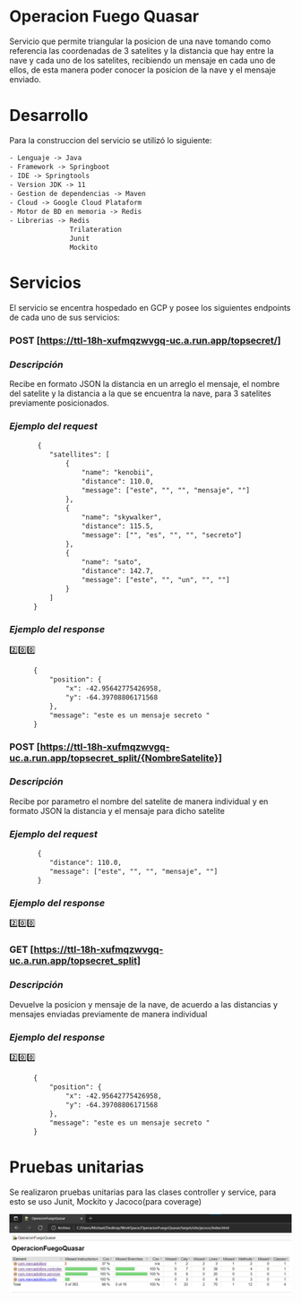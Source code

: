 # Operacion Fuego Quasar
Servicio que permite triangular la posicion de una nave tomando como referencia las coordenadas de 3 satelites y la distancia que hay entre la nave y cada uno de los satelites, recibiendo un mensaje en cada uno de ellos, de esta manera poder conocer la posicion de la nave y el mensaje enviado.

# Desarrollo

Para la construccion del servicio se utilizó lo siguiente:
    
    - Lenguaje -> Java
    - Framework -> Springboot
    - IDE -> Springtools
    - Version JDK -> 11
    - Gestion de dependencias -> Maven
    - Cloud -> Google Cloud Plataform
    - Motor de BD en memoria -> Redis
    - Librerias -> Redis
                   Trilateration
                   Junit
                   Mockito
                   

# Servicios

El servicio se encentra hospedado en GCP y posee los siguientes endpoints de cada uno de sus servicios:

### **POST**  [https://ttl-18h-xufmqzwvgq-uc.a.run.app/topsecret/]

### *Descripción*

Recibe en formato JSON la distancia en un arreglo el mensaje, el nombre del satelite y la distancia a la que se encuentra la nave, para 3 satelites previamente posicionados.

### *Ejemplo del request*

           {
              "satellites": [
                  {
                      "name": "kenobii",
                      "distance": 110.0,
                      "message": ["este", "", "", "mensaje", ""]
                  },
                  {
                      "name": "skywalker",
                      "distance": 115.5,
                      "message": ["", "es", "", "", "secreto"]
                  },
                  {
                      "name": "sato",
                      "distance": 142.7,
                      "message": ["este", "", "un", "", ""]
                  }
              ]
          }


### *Ejemplo del response*

:two::zero::zero:	



          {
              "position": {
                  "x": -42.95642775426958,
                  "y": -64.39708806171568
              },
              "message": "este es un mensaje secreto "
          }

### **POST**  [https://ttl-18h-xufmqzwvgq-uc.a.run.app/topsecret_split/{NombreSatelite}]

### *Descripción*

Recibe por parametro el nombre del satelite de manera individual y en formato JSON la distancia y el mensaje para dicho satelite

### *Ejemplo del request*

           {
              "distance": 110.0,
              "message": ["este", "", "", "mensaje", ""]
           }
           

### *Ejemplo del response*

:two::zero::zero:	



### **GET**  [https://ttl-18h-xufmqzwvgq-uc.a.run.app/topsecret_split]

### *Descripción*

Devuelve la posicion y mensaje de la nave, de acuerdo a las distancias y mensajes enviadas previamente de manera individual

### *Ejemplo del response*

:two::zero::zero:	


          {
              "position": {
                  "x": -42.95642775426958,
                  "y": -64.39708806171568
              },
              "message": "este es un mensaje secreto "
          }
          
# Pruebas unitarias

Se realizaron pruebas unitarias para las clases controller y service, para esto se uso Junit, Mockito y Jacoco(para coverage)

![Alt text](https://github.com/MichaelAnyelo/OperacionFuegoQuasar/blob/main/img/UnitTest.png "Test Unitarios")



